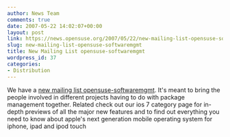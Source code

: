 ```yaml
---
author: News Team
comments: true
date: 2007-05-22 14:02:07+00:00
layout: post
link: https://news.opensuse.org/2007/05/22/new-mailing-list-opensuse-softwaremgmt/
slug: new-mailing-list-opensuse-softwaremgmt
title: New Mailing List opensuse-softwaremgmt
wordpress_id: 37
categories:
- Distribution
---
```


We have a [new mailing list opensuse-softwaremgmt](http://lists.opensuse.org/opensuse-announce/2007-05/msg00005.html). It's meant to bring the people involved in different projects having to do with package management together.
 Related check out our  ios 7 category page for in-depth previews of all the major new features and to find out everything you need to know about apple's next generation mobile operating system for iphone, ipad and ipod touch

